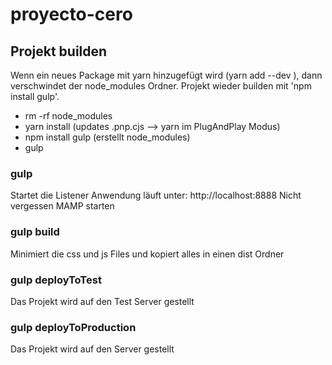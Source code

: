 # proyecto-cero


## Projekt builden
Wenn ein neues Package mit yarn hinzugefügt wird (yarn add --dev <package>), 
dann verschwindet der node_modules Ordner.
Projekt wieder builden mit 'npm install gulp'.

- rm -rf node_modules
- yarn install (updates .pnp.cjs --> yarn im PlugAndPlay Modus)
- npm install gulp (erstellt node_modules)
- gulp


### gulp
Startet die Listener
Anwendung läuft unter: http://localhost:8888
Nicht vergessen MAMP starten

### gulp build
Minimiert die css und js Files und kopiert alles in einen dist Ordner

### gulp deployToTest
Das Projekt wird auf den Test Server gestellt

### gulp deployToProduction
Das Projekt wird auf den Server gestellt
